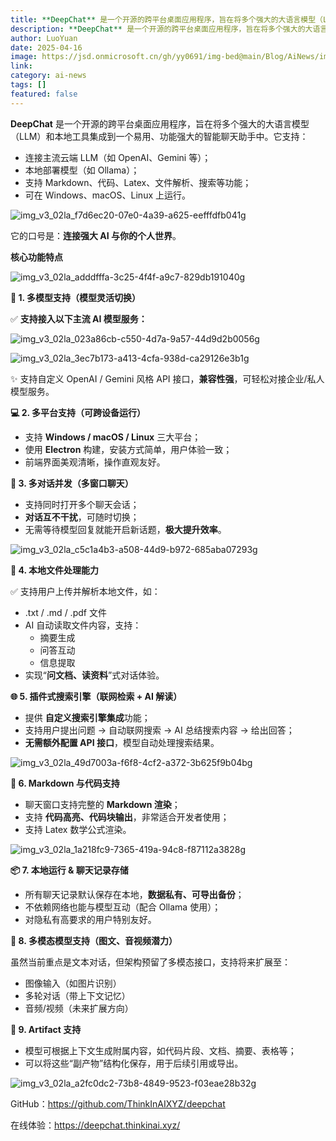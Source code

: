 ```yaml
---
title: **DeepChat** 是一个开源的跨平台桌面应用程序，旨在将多个强大的大语言模型（LLM）和本地工具集成到一个易用、功能强大的智能聊天助手中。它支持：
description: **DeepChat** 是一个开源的跨平台桌面应用程序，旨在将多个强大的大语言模型（LLM）和本地工具集成到一个易用、功能强大的智能聊天助手中。它支持：...
author: LuoYuan
date: 2025-04-16
image: https://jsd.onmicrosoft.cn/gh/yy0691/img-bed@main/Blog/AiNews/img_v3_02la_f7d6ec20-07e0-4a39-a625-eefffdfb041g.png
link: 
category: ai-news
tags: []
featured: false
---
```

**DeepChat** 是一个开源的跨平台桌面应用程序，旨在将多个强大的大语言模型（LLM）和本地工具集成到一个易用、功能强大的智能聊天助手中。它支持：

- 连接主流云端 LLM（如 OpenAI、Gemini 等）；
- 本地部署模型（如 Ollama）；
- 支持 Markdown、代码、Latex、文件解析、搜索等功能；
- 可在 Windows、macOS、Linux 上运行。

![img_v3_02la_f7d6ec20-07e0-4a39-a625-eefffdfb041g](https://jsd.onmicrosoft.cn/gh/yy0691/img-bed@main/Blog/AiNews/img_v3_02la_f7d6ec20-07e0-4a39-a625-eefffdfb041g.png)



它的口号是：**连接强大 AI 与你的个人世界**。

**核心功能特点**

![img_v3_02la_adddfffa-3c25-4f4f-a9c7-829db191040g](https://jsd.onmicrosoft.cn/gh/yy0691/img-bed@main/Blog/AiNews/img_v3_02la_adddfffa-3c25-4f4f-a9c7-829db191040g.jpg)

**🔑 1. 多模型支持（模型灵活切换）**

✅ **支持接入以下主流 AI 模型服务：**

![img_v3_02la_023a86cb-c550-4d7a-9a57-44d9d2b0056g](https://jsd.onmicrosoft.cn/gh/yy0691/img-bed@main/Blog/AiNews/img_v3_02la_023a86cb-c550-4d7a-9a57-44d9d2b0056g.jpg)

![img_v3_02la_3ec7b173-a413-4cfa-938d-ca29126e3b1g](https://jsd.onmicrosoft.cn/gh/yy0691/img-bed@main/Blog/AiNews/img_v3_02la_3ec7b173-a413-4cfa-938d-ca29126e3b1g.jpg)

✨ 支持自定义 OpenAI / Gemini 风格 API 接口，**兼容性强**，可轻松对接企业/私人模型服务。

**💻 2. 多平台支持（可跨设备运行）**

- 支持 **Windows / macOS / Linux** 三大平台；
- 使用 **Electron** 构建，安装方式简单，用户体验一致；
- 前端界面美观清晰，操作直观友好。



**🧵 3. 多对话并发（多窗口聊天）**

- 支持同时打开多个聊天会话；
- **对话互不干扰**，可随时切换；
- 无需等待模型回复就能开启新话题，**极大提升效率**。

![img_v3_02la_c5c1a4b3-a508-44d9-b972-685aba07293g](https://jsd.onmicrosoft.cn/gh/yy0691/img-bed@main/Blog/AiNews/img_v3_02la_c5c1a4b3-a508-44d9-b972-685aba07293g.png)



**📄 4. 本地文件处理能力**

✅ 支持用户上传并解析本地文件，如：

- .txt / .md / .pdf 文件
- AI 自动读取文件内容，支持：
  - 摘要生成
  - 问答互动
  - 信息提取
- 实现“**问文档、读资料**”式对话体验。



**🌐 5. 插件式搜索引擎（联网检索 + AI 解读）**

- 提供 **自定义搜索引擎集成**功能；
- 支持用户提出问题 → 自动联网搜索 → AI 总结搜索内容 → 给出回答；
- **无需额外配置 API 接口**，模型自动处理搜索结果。

![img_v3_02la_49d7003a-f6f8-4cf2-a372-3b625f9b04bg](https://jsd.onmicrosoft.cn/gh/yy0691/img-bed@main/Blog/AiNews/img_v3_02la_49d7003a-f6f8-4cf2-a372-3b625f9b04bg.png)



**🧩 6. Markdown 与代码支持**

- 聊天窗口支持完整的 **Markdown 渲染**；
- 支持 **代码高亮、代码块输出**，非常适合开发者使用；
- 支持 Latex 数学公式渲染。

![img_v3_02la_1a218fc9-7365-419a-94c8-f87112a3828g](https://jsd.onmicrosoft.cn/gh/yy0691/img-bed@main/Blog/AiNews/img_v3_02la_1a218fc9-7365-419a-94c8-f87112a3828g.png)



**📦 7. 本地运行 & 聊天记录存储**

- 所有聊天记录默认保存在本地，**数据私有、可导出备份**；
- 不依赖网络也能与模型互动（配合 Ollama 使用）；
- 对隐私有高要求的用户特别友好。



**🔎 8. 多模态模型支持（图文、音视频潜力）**

虽然当前重点是文本对话，但架构预留了多模态接口，支持将来扩展至：

- 图像输入（如图片识别）
- 多轮对话（带上下文记忆）
- 音频/视频（未来扩展方向）



**🧠 9. Artifact 支持**

- 模型可根据上下文生成附属内容，如代码片段、文档、摘要、表格等；
- 可以将这些“副产物”结构化保存，用于后续引用或导出。

![img_v3_02la_a2fc0dc2-73b8-4849-9523-f03eae28b32g](https://jsd.onmicrosoft.cn/gh/yy0691/img-bed@main/Blog/AiNews/img_v3_02la_a2fc0dc2-73b8-4849-9523-f03eae28b32g.jpg)





GitHub：https://github.com/ThinkInAIXYZ/deepchat

在线体验：https://deepchat.thinkinai.xyz/